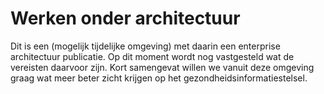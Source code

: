 # Werken onder architectuur
Dit is een (mogelijk tijdelijke omgeving) met daarin een enterprise architectuur publicatie. Op dit moment wordt nog vastgesteld wat de vereisten daarvoor zijn. Kort samengevat willen we vanuit deze omgeving graag wat meer beter zicht krijgen op het gezondheidsinformatiestelsel.

